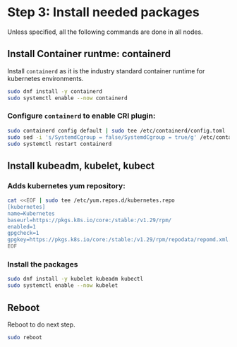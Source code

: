 # Step 3: Install needed packages

Unless specified, all the following commands are done in all nodes.


## Install Container runtme: containerd

Install `containerd` as it is the industry standard container runtime for kubernetes environments.

```bash
sudo dnf install -y containerd
sudo systemctl enable --now containerd
```

### Configure `containerd` to enable CRI plugin:

```bash
sudo containerd config default | sudo tee /etc/containerd/config.toml
sudo sed -i 's/SystemdCgroup = false/SystemdCgroup = true/g' /etc/containerd/config.toml
sudo systemctl restart containerd
```

## Install kubeadm, kubelet, kubect

### Adds kubernetes yum repository:

```bash
cat <<EOF | sudo tee /etc/yum.repos.d/kubernetes.repo
[kubernetes]
name=Kubernetes
baseurl=https://pkgs.k8s.io/core:/stable:/v1.29/rpm/
enabled=1
gpgcheck=1
gpgkey=https://pkgs.k8s.io/core:/stable:/v1.29/rpm/repodata/repomd.xml.key
EOF
```

### Install the packages

```bash
sudo dnf install -y kubelet kubeadm kubectl
sudo systemctl enable --now kubelet
```

## Reboot

Reboot to do next step.

```bash
sudo reboot
```

